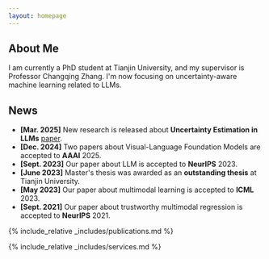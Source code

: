 ```yaml
---
layout: homepage
---
```


## About Me

I am currently a PhD student at Tianjin University, and my supervisor is Professor Changqing Zhang. I'm now focusing on uncertainty-aware machine learning related to LLMs.



## News
- **[Mar. 2025]** New research is released about **Uncertainty Estimation in LLMs** [paper](https://arxiv.org/abs/2502.00290).
- **[Dec. 2024]** Two papers about Visual-Language Foundation Models are accepted to **AAAI** 2025.
- **[Sept. 2023]** Our paper about LLM is accepted to **NeurIPS** 2023.
- **[June 2023]** Master's thesis was awarded as an **outstanding thesis** at Tianjin University.
- **[May 2023]** Our paper about multimodal learning is accepted to **ICML** 2023.
- **[Sept. 2021]** Our paper about trustworthy multimodal regression is accepted to **NeurIPS** 2021.

{% include_relative _includes/publications.md %}

{% include_relative _includes/services.md %}
